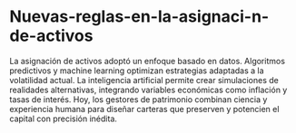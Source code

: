# Nuevas-reglas-en-la-asignaci-n-de-activos
La asignación de activos adoptó un enfoque basado en datos. Algoritmos predictivos y machine learning optimizan estrategias adaptadas a la volatilidad actual.
La inteligencia artificial permite crear simulaciones de realidades alternativas, integrando variables económicas como inflación y tasas de interés.
Hoy, los gestores de patrimonio combinan ciencia y experiencia humana para diseñar carteras que preserven y potencien el capital con precisión inédita.
